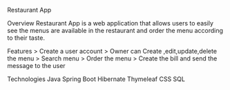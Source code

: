 

Restaurant App
 
Overview
    Restaurant App is a web application that allows users to easily see the menus
  are available in the restaurant and order the menu according to their taste.

Features
    > Create a user account
    > Owner can  Create ,edit,update,delete the menu
    > Search menu
    > Order the menu
    > Create the bill and send the message to the user
    
Technologies
    Java
    Spring Boot
    Hibernate
    Thymeleaf
    CSS
    SQL


  

